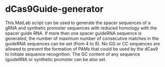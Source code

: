 # dCas9Guide-generator
This MatLab script can be used to generate the spacer sequences of a gRNA and synthetic promoter sequences with reduced homology with the spacer guide RNA. If more than one spacer guideRNA sequence is generated, the number of maximum number of consecutive matches in the guideRNA sequences can be set (from 4 to 8). No GG or CC sequences are allowed to prevent the formation of PAMs that could be used by the dCas9 to initiate sequence recognition. The GC content of any sequence (guideRNA or synthetic promoter can be also set.
